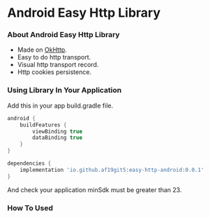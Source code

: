 # Android Easy Http Library

### About Android Easy Http Library

* Made on [OkHttp](http://square.github.io/okhttp/).
* Easy to do http transport.
* Visual http transport record.
* Http cookies persistence.

### Using Library In Your Application

Add this in your app build.gradle file.

```groovy
android {
    buildFeatures {
        viewBinding true
        dataBinding true
    }
}

dependencies {
    implementation 'io.github.af19git5:easy-http-android:0.0.1'
}
```

And check your application minSdk must be greater than 23.

### How To Used
